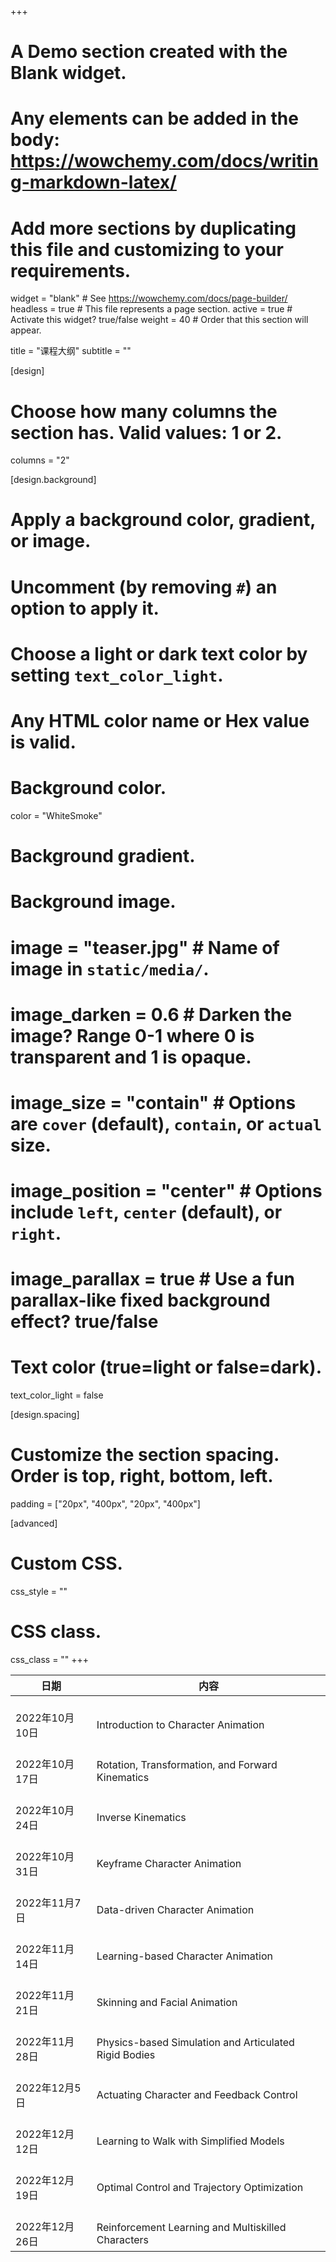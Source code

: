 +++
# A Demo section created with the Blank widget.
# Any elements can be added in the body: https://wowchemy.com/docs/writing-markdown-latex/
# Add more sections by duplicating this file and customizing to your requirements.

widget = "blank"  # See https://wowchemy.com/docs/page-builder/
headless = true  # This file represents a page section.
active = true  # Activate this widget? true/false
weight = 40  # Order that this section will appear.

title = "课程大纲"
subtitle = ""

[design]
  # Choose how many columns the section has. Valid values: 1 or 2.
  columns = "2"

[design.background]
  # Apply a background color, gradient, or image.
  #   Uncomment (by removing `#`) an option to apply it.
  #   Choose a light or dark text color by setting `text_color_light`.
  #   Any HTML color name or Hex value is valid.

  # Background color.
  color = "WhiteSmoke"
  
  # Background gradient.
  
  
  # Background image.
  # image = "teaser.jpg"  # Name of image in `static/media/`.
  # image_darken = 0.6  # Darken the image? Range 0-1 where 0 is transparent and 1 is opaque.
  # image_size = "contain"  #  Options are `cover` (default), `contain`, or `actual` size.
  # image_position = "center"  # Options include `left`, `center` (default), or `right`.
  # image_parallax = true  # Use a fun parallax-like fixed background effect? true/false
  
  # Text color (true=light or false=dark).
  text_color_light = false

[design.spacing]
  # Customize the section spacing. Order is top, right, bottom, left.
  padding = ["20px", "400px", "20px", "400px"]

[advanced]
 # Custom CSS. 
 css_style = ""
 
 # CSS class.
 css_class = ""
+++


| 日期                     	| 内容                                                           	|
|--------------------------|-------------------------------------------------------------------|
|    <br>2022年10月10日    	|    <br>Introduction to Character Animation                        	|
|    <br>2022年10月17日    	|    <br>Rotation, Transformation, and Forward Kinematics           	|
|    <br>2022年10月24日    	|    <br>Inverse Kinematics                                         	|
|    <br>2022年10月31日    	|    <br>Keyframe Character Animation                               	|
|    <br>2022年11月7日     	|    <br>Data-driven Character Animation                            	|
|    <br>2022年11月14日    	|    <br>Learning-based Character Animation                         	|
|    <br>2022年11月21日    	|    <br>Skinning and Facial Animation                              	|
|    <br>2022年11月28日    	|    <br>Physics-based Simulation and Articulated Rigid   Bodies    	|
|    <br>2022年12月5日     	|    <br>Actuating Character and Feedback Control                   	|
|    <br>2022年12月12日    	|    <br>Learning to Walk with Simplified Models                    	|
|    <br>2022年12月19日    	|    <br>Optimal Control and Trajectory Optimization                	|
|    <br>2022年12月26日    	|    <br>Reinforcement Learning and Multiskilled Characters         	|

